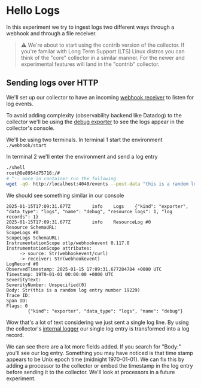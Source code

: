 # Hello Logs

In this experiment we try to ingest logs two different ways through a webhook and through a file receiver.

> :warning: We're about to start using the contrib version of the collector. If you're familar with Long Term Support (LTS) Linux distros you can think of the "core" collector in a similar manner. For the newer and experimental features will land in the "contrib" collector.

## Sending logs over HTTP

We'll set up our collector to have an incoming [webhook receiver][docs_webhook_rxr] to listen for log events.

To avoid adding complexity (observability backend like Datadog) to the collector we'll be using the [debug exporter][docs_debug_exp] to see the logs appear in the collector's console.

We'll be using two terminals. In terminal 1 start the environment `./webhook/start`

In terminal 2 we'll enter the environment and send a log entry

```sh
./shell
root@8e8954d75716:/#
# ^-- once in container run the following
wget -qO- http://localhost:4040/events --post-data "this is a random log entry number $RANDOM"
```

We should see something similar in our console

```log
2025-01-15T17:09:31.677Z        info    Logs    {"kind": "exporter", "data_type": "logs", "name": "debug", "resource logs": 1, "log records": 1}
2025-01-15T17:09:31.677Z        info    ResourceLog #0
Resource SchemaURL:
ScopeLogs #0
ScopeLogs SchemaURL:
InstrumentationScope otlp/webhookevent 0.117.0
InstrumentationScope attributes:
     -> source: Str(webhookevent/curl)
     -> receiver: Str(webhookevent)
LogRecord #0
ObservedTimestamp: 2025-01-15 17:09:31.677284784 +0000 UTC
Timestamp: 1970-01-01 00:00:00 +0000 UTC
SeverityText:
SeverityNumber: Unspecified(0)
Body: Str(this is a random log entry number 19229)
Trace ID:
Span ID:
Flags: 0
        {"kind": "exporter", "data_type": "logs", "name": "debug"}
```

Wow that's a lot of text considering we just sent a single log line. By using the collector's [internal logger][docs_debug_exp_logger] our single log entry is transformed into a log record.

We can see there are a lot more fields added. If you search for "Body:" you'll see our log entry. Something you may have noticed is that time stamp appears to be Unix epoch time (midnight 1970-01-01). We can fix this by adding a processor to the collector or embed the timestamp in the log entry before sending it to the collector. We'll look at processors in a future experiment.

<!-- linkies -->
[docs_webhook_rxr]: https://github.com/open-telemetry/opentelemetry-collector-contrib/tree/main/receiver/webhookeventreceiver
[docs_debug_exp]: https://github.com/open-telemetry/opentelemetry-collector/blob/main/exporter/debugexporter/README.md
[docs_debug_exp_logger]: https://github.com/open-telemetry/opentelemetry-collector/blob/main/exporter/debugexporter/README.md#using-the-collectors-internal-logger
